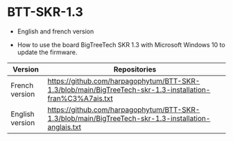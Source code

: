 # BTT-SKR-1.3

  - English and french version

 - How to use the board BigTreeTech SKR 1.3 with Microsoft Windows 10 to update the firmware.

Version          | Repositories
-------------    | -----------
French version   | https://github.com/harpagophytum/BTT-SKR-1.3/blob/main/BigTreeTech-skr-1.3-installation-fran%C3%A7ais.txt
English version  | https://github.com/harpagophytum/BTT-SKR-1.3/blob/main/BigTreeTech-skr-1.3-installation-anglais.txt
